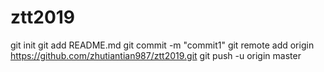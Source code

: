 # ztt2019
git init
git add README.md
git commit -m "commit1"
git remote add origin https://github.com/zhutiantian987/ztt2019.git
git push -u origin master

